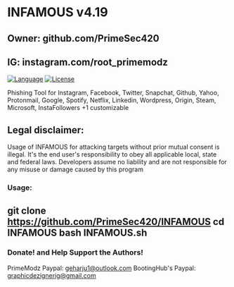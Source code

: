 # INFAMOUS v4.19
## Owner: github.com/PrimeSec420
## IG: instagram.com/root_primemodz

[![Language](https://img.shields.io/badge/Lang-Bash-blue.svg)](https://www.python.org)
[![License](https://img.shields.io/badge/License-Apache%202.0-red.svg)](https://opensource.org/licenses/Apache-2.0)
 
Phishing Tool for Instagram, Facebook, Twitter, Snapchat, Github, Yahoo, Protonmail, Google, Spotify, Netflix, Linkedin, Wordpress, Origin, Steam, Microsoft, InstaFollowers +1 customizable

## Legal disclaimer:
Usage of INFAMOUS for attacking targets without prior mutual consent is illegal. It's the end user's responsibility to obey all applicable local, state and federal laws. Developers assume no liability and are not responsible for any misuse or damage caused by this program 


### Usage:
git clone https://github.com/PrimeSec420/INFAMOUS
cd INFAMOUS
bash INFAMOUS.sh
-----------------------------------------

### Donate! and Help Support the Authors!
PrimeModz Paypal: geharju1@outlook.com
BootingHub's Paypal: graphicdezignerig@gmail.com
